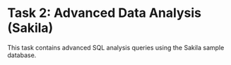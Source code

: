 # Task 2: Advanced Data Analysis (Sakila)

This task contains advanced SQL analysis queries using the Sakila sample database.


